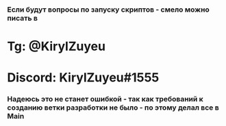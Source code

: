 ### Если будут вопросы по запуску скриптов - смело можно писать в

# Tg: @KirylZuyeu
# Discord: KirylZuyeu#1555

### Надеюсь это не станет ошибкой - так как требований к созданию ветки разработки не было - по этому делал все в Main
